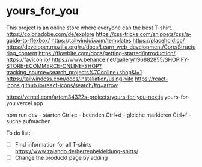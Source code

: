 # yours_for_you
This project is an online store where everyone can the best T-shirt.
https://color.adobe.com/de/explore
https://css-tricks.com/snippets/css/a-guide-to-flexbox/
https://tailwindui.com/templates
https://placehold.co/
https://developer.mozilla.org/ru/docs/Learn_web_development/Core/Structuring_content
https://flowbite.com/docs/getting-started/introduction/
https://favicon.io/
https://www.behance.net/gallery/196882855/SHOPIFY-STORE-ECOMMERCE-ONLINE-SHOP?tracking_source=search_projects%7Conline+shop&l=1
https://tailwindcss.com/docs/installation/using-vite
https://react-icons.github.io/react-icons/search/#q=arrow


https://vercel.com/artem34322s-projects/yours-for-you-nextjs
yours-for-you.vercel.app

npm run dev - starten
Ctrl+c - beenden
Ctrl+d - gleiche markieren
Ctrl+f - suche aufmachen


To do list:

- [ ] Find information for all T-shirts https://www.zalando.de/herrenbekleidung-shirts/
- [ ] Change the produckt page by adding 